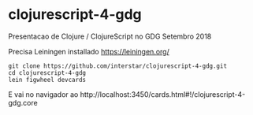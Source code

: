 # clojurescript-4-gdg
Presentacao de Clojure / ClojureScript no GDG Setembro 2018

Precisa Leiningen installado https://leiningen.org/
```
git clone https://github.com/interstar/clojurescript-4-gdg.git 
cd clojurescript-4-gdg
lein figwheel devcards

```

E vai no navigador ao http://localhost:3450/cards.html#!/clojurescript-4-gdg.core
